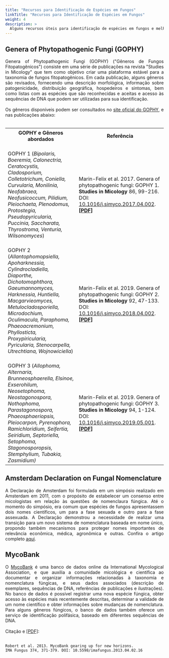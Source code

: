 ```yaml
---
title: "Recursos para Identificação de Espécies em Fungos"
linkTitle: "Recursos para Identificação de Espécies em Fungos"
weight: 4
description: >
  Alguns recursos úteis para identificação de espécies em fungos e melhor entendimento de questões de nomenclatura
---
```


## Genera of Phytopathogenic Fungi (GOPHY)

<div align="justify">
Genera of Phytopathogenic Fungi (GOPHY) ("Gêneros de Fungos Fitopatogênicos") consiste em uma série de publicações na revista "Studies in Micology" que tem como objetivo criar uma plataforma estável para a taxonomia de fungos fitopatogênicos. Em cada publicação, alguns gêneros são revisados, fornecendo uma descrição morfológica, informação sobre patogenicidade, distribuição geográfica, hospedeiros e sintomas, bem como listas com as espécies que são reconhecidas e aceitas e acesso às sequências de DNA que podem ser utilizadas para sua identificação.
<br><br>
Os gêneros disponíveis podem ser consultados no <a href="http://www.plantpathogen.org/">site oficial do GOPHY</a>, e nas publicações abaixo:
<br><br>
</div>
<div align="center">
<table>
  <tr>
    <th><strong>GOPHY e Gêneros abordados</strong></th>
	<th><strong>Referência</strong></th>
  <tr>
    <td><br>GOPHY 1 (<i>Bipolaris, Boeremia, Calonectria, Ceratocystis,<br> Cladosporium, Colletotrichum,
Coniella, Curvularia, Monilinia,<br> Neofabraea, Neofusicoccum, Pilidium, Pleiochaeta, Plenodomus,<br> Protostegia, Pseudopyricularia, Puccinia, Saccharata,<br> Thyrostroma, Venturia, Wilsonomyces</i>)<br><br></td>
    <td>Marin-Felix et al. 2017. Genera of phytopathogenic fungi: GOPHY 1. <b>Studies in Micology</b> 86, 99-216. <br>DOI: <a href="https://doi.org/10.1016/j.simyco.2017.04.002">10.1016/j.simyco.2017.04.002</a>. <a href="https://www.studiesinmycology.org/sim/Sim86/Genera-of-phytopathogenic-fungi--GOPHY-1_2017_Studies-in-Mycology.pdf"><b>[PDF]</b></a></td>
  </tr> 
  <tr>
    <td>GOPHY 2 (<i>Allantophomopsiella, Apoharknessia, Cylindrocladiella,<br> Diaporthe, Dichotomophthora, Gaeumannomyces, Harknessia, Huntiella, Macgarvieomyces, Metulocladosporiella, Microdochium, Oculimacula, Paraphoma, Phaeoacremonium, Phyllosticta, Proxypiricularia,<br> Pyricularia, Stenocarpella, Utrechtiana, Wojnowiciella</i>)<br><br></td>
    <td>Marin-Felix et al. 2019. Genera of phytopathogenic fungi: GOPHY 2. <b>Studies in Micology</b> 92, 47-133. <br>DOI: <a href="https://doi.org/10.1016/j.simyco.2018.04.002">10.1016/j.simyco.2018.04.002</a>. <a href="https://www.studiesinmycology.org/sim/Sim92/Genera_of_phytopathogenic_fungi_GOPHY_2.pdf"><b>[PDF]</b></a></td>
  <tr>
    <td>GOPHY 3 (<i>Allophoma, Alternaria, Brunneosphaerella, Elsinoe,<br> Exserohilum, Neosetophoma, Neostagonospora, Nothophoma,<br> Parastagonospora, Phaeosphaeriopsis, Pleiocarpon, Pyrenophora,<br> Ramichloridium, Seifertia, Seiridium, Septoriella, Setophoma, Stagonosporopsis, Stemphylium, Tubakia, Zasmidium)<br></i></td>
    <td>Marin-Felix et al. 2019. Genera of phytopathogenic fungi: GOPHY 3. <b>Studies in Micology</b> 94, 1-124. <br>DOI: <a href="https://doi.org/10.1016/j.simyco.2019.05.001">10.1016/j.simyco.2019.05.001</a>. <a href="https://www.ncbi.nlm.nih.gov/pmc/articles/PMC6797016/pdf/main.pdf"><b>[PDF]</b></a></td>
  </tr>
</table> 
</div>

## Amsterdam Declaration on Fungal Nomenclature

<div align="justify">
A Declaração de Amsterdam foi formulada em um simpósio realizado em Amsterdam em 2011, com o propósito de estabelecer um consenso entre micologistas em relação às questões de nomenclaura fúngica. Até o momento do simpósio, era comum que espécies de fungos apresentassem dois nomes científicos, um para a fase sexuada e outro para a fase assexuada. A Declaração demonstrou a necessidade de realizar uma transição para um novo sistema de nomenclatura baseada em nome único, propondo também mecanismos para proteger nomes importantes de relevância econômica, médica, agronômica e outras. Confira o artigo completo <a href="https://www.ncbi.nlm.nih.gov/pmc/articles/PMC3317370/pdf/ima-2-105.pdf">aqui</a>.
</div>

## MycoBank

<div align="justify">
O <a href="http://www.mycobank.org/">MycoBank</a> é uma banco de dados online da International Mycological Association, e que auxilia a comunidade micológica e científica ao documentar e organizar informações relacionadas à taxonomia e nomenclatura fúngicas, e seus dados associados (descrição de exemplares, sequências de DNA, referências de publicações e ilustrações). No banco de dados é possível registrar uma nova espécie fúngica, obter acesso às espécies mais recentemente descritas, determinar a validade de um nome científico e obter informações sobre mudanças de nomenclatura. Para alguns gêneros fúngicos, o banco de dados também oferece um serviço de identificação polifásica, baseado em diferentes sequências de DNA.
<br><br>
Citação e <a href="https://www.ncbi.nlm.nih.gov/pmc/articles/PMC3905949/pdf/ima-4-2-371.pdf">[PDF]</a>:
<br><br>
</div>

```
Robert et al. 2013. MycoBank gearing up for new horizons. 
IMA Fungus 374, 371-379. DOI: 10.5598/imafungus.2013.04.02.16
```



